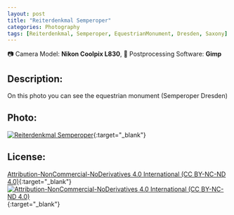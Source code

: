 ```yaml
---
layout: post
title: "Reiterdenkmal Semperoper"
categories: Photography
tags: [Reiterdenkmal, Semperoper, EquestrianMonument, Dresden, Saxony]
---
```

📷 Camera Model: **Nikon Coolpix L830**, 💾 Postprocessing Software: **Gimp**
## Description:
On this photo you can see the equestrian monument (Semperoper Dresden)
## Photo:
[![Reiterdenkmal Semperoper](https://live.staticflickr.com/65535/51794258146_3c58ec2372_c_d.jpg)](https://www.flickr.com/photos/mike_ravenblack/51794258146){:target="_blank"}
## License:
[Attribution-NonCommercial-NoDerivatives 4.0 International (CC BY-NC-ND 4.0)](https://creativecommons.org/licenses/by-nc-nd/4.0/){:target="_blank"} \
[![Attribution-NonCommercial-NoDerivatives 4.0 International (CC BY-NC-ND 4.0)](https://i.creativecommons.org/l/by-nc-nd/4.0/88x31.png)](http://creativecommons.org/licenses/by-nc-nd/4.0/){:target="_blank"}

